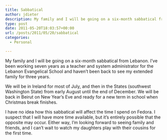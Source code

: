 ```yaml
---
title: Sabbatical
author: jdieter
description: My family and I will be going on a six-month sabbatical from Lebanon
type: post
date: 2011-05-20T18:03:57+00:00
url: /posts/2011/05/20/sabbatical
categories:
  - Personal

---
```

My family and I will be going on a six-month sabbatical from Lebanon. I&#8217;ve been working seven years as a teacher and system administrator for the Lebanon Evangelical School and haven&#8217;t been back to see my extended family for three years.

We will be in Ireland for most of July, and then in the States (southwest Washington State) from early August until the end of December. We will be back in Beirut on New Year&#8217;s Eve and ready for a new term in school when Christmas break finishes.

I have no idea how this sabbatical will affect the time I spend on Fedora. I suspect that I will have more time available, but it&#8217;s entirely possible that the opposite may occur. Either way, I&#8217;m looking forward to seeing family and friends, and I can&#8217;t wait to watch my daughters play with their cousins for the first time.
